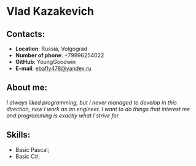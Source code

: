 # Vlad Kazakevich

## Contacts:

* **Location**: Russia, Volgograd
* **Number of phone**: +79996254022
* **GitHub**: YoungGoodwin
* **E-mail**: ebafly478@yandex.ru

## About me:
*I always liked programming, but I never managed to develop in this direction, now I work as an engineer. I want to do things that interest me and programming is exactly what I strive for.*

## Skills:
* Basic Pascal;
* Basic C#;